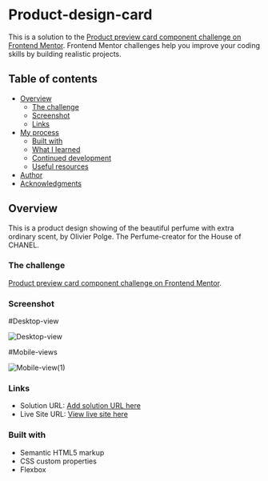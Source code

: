 # Product-design-card

This is a solution to the [Product preview card component challenge on Frontend Mentor](https://www.frontendmentor.io/challenges/product-preview-card-component-GO7UmttRfa). Frontend Mentor challenges help you improve your coding skills by building realistic projects.

## Table of contents

- [Overview](#overview)
  - [The challenge](#the-challenge)
  - [Screenshot](#screenshot)
  - [Links](#links)
- [My process](#my-process)
  - [Built with](#built-with)
  - [What I learned](#what-i-learned)
  - [Continued development](#continued-development)
  - [Useful resources](#useful-resources)
- [Author](#author)
- [Acknowledgments](#acknowledgments)

## Overview

This is a product design showing of the beautiful perfume with extra ordinary scent, by Olivier Polge. The Perfume-creator for the House of CHANEL.

### The challenge

[Product preview card component challenge on Frontend Mentor](https://www.frontendmentor.io/challenges/product-preview-card-component-GO7UmttRfa).

### Screenshot

#Desktop-view

![Desktop-view](https://user-images.githubusercontent.com/105381032/211025301-db61c448-ca3a-44a3-93cc-1ee74e63055d.png)

#Mobile-views

![Mobile-view(1)](https://user-images.githubusercontent.com/105381032/211025662-4fe4d9d1-8b94-4be6-b195-6c05a0bbb66f.jpg)

### Links

- Solution URL: [Add solution URL here](https://your-solution-url.com)
- Live Site URL: [View live site here](https://ben-ita66.github.io/Product-design-card/)

### Built with

- Semantic HTML5 markup
- CSS custom properties
- Flexbox
